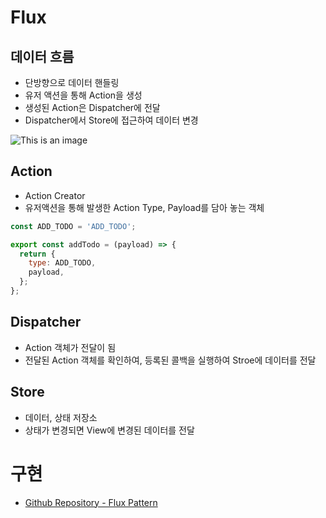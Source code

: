 # Flux

## 데이터 흐름
- 단방향으로 데이터 핸들링
- 유저 액션을 통해 Action을 생성
- 생성된 Action은 Dispatcher에 전달
- Dispatcher에서 Store에 접근하여 데이터 변경

![This is an image](https://haruair.github.io/flux/img/flux-simple-f8-diagram-with-client-action-1300w.png)

## Action
- Action Creator
- 유저액션을 통해 발생한 Action Type, Payload를 담아 놓는 객체
```javascript
const ADD_TODO = 'ADD_TODO';

export const addTodo = (payload) => {
  return {
    type: ADD_TODO,
    payload,
  };
};
```

## Dispatcher
- Action 객체가 전달이 됨
- 전달된 Action 객체를 확인하여, 등록된 콜백을 실행하여 Stroe에 데이터를 전달

## Store
- 데이터, 상태 저장소
- 상태가 변경되면 View에 변경된 데이터를 전달

# 구현
- [Github Repository - Flux Pattern](https://github.com/kuy00/react-flux-pattern)